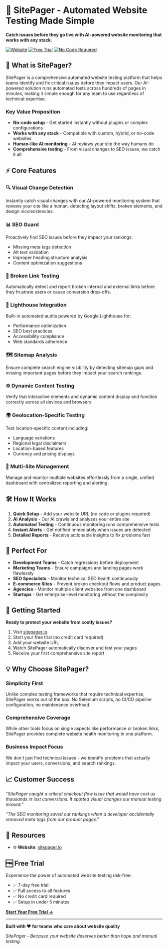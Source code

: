 # 🚀 SitePager - Automated Website Testing Made Simple

**Catch issues before they go live with AI-powered website monitoring that works with any stack.**

[![Website](https://img.shields.io/badge/Website-sitepager.io-blue)](https://www.sitepager.io)
[![Free Trial](https://img.shields.io/badge/Free%20Trial-Available-green)](https://www.sitepager.io)
[![No Code Required](https://img.shields.io/badge/Setup-No%20Code%20Required-orange)](https://www.sitepager.io)

## 🎯 What is SitePager?

SitePager is a comprehensive automated website testing platform that helps teams identify and fix critical issues before they impact users. Our AI-powered solution runs automated tests across hundreds of pages in minutes, making it simple enough for any team to use regardless of technical expertise.

### **Key Value Proposition**
- **No-code setup** - Get started instantly without plugins or complex configurations
- **Works with any stack** - Compatible with custom, hybrid, or no-code websites
- **Human-like AI monitoring** - AI reviews your site the way humans do
- **Comprehensive testing** - From visual changes to SEO issues, we catch it all

## ⚡ Core Features

### 🔍 **Visual Change Detection**
Instantly catch visual changes with our AI-powered monitoring system that reviews your site like a human, detecting layout shifts, broken elements, and design inconsistencies.

### 📊 **SEO Guard**
Proactively find SEO issues before they impact your rankings:
- Missing meta tags detection
- Alt text validation
- Improper heading structure analysis
- Content optimization suggestions

### 🔗 **Broken Link Testing**
Automatically detect and report broken internal and external links before they frustrate users or cause conversion drop-offs.

### 🚦 **Lighthouse Integration**
Built-in automated audits powered by Google Lighthouse for:
- Performance optimization
- SEO best practices
- Accessibility compliance
- Web standards adherence

### 🗺️ **Sitemap Analysis**
Ensure complete search engine visibility by detecting sitemap gaps and missing important pages before they impact your search rankings.

### ⚙️ **Dynamic Content Testing**
Verify that interactive elements and dynamic content display and function correctly across all devices and browsers.

### 🌍 **Geolocation-Specific Testing**
Test location-specific content including:
- Language variations
- Regional legal disclaimers
- Location-based features
- Currency and pricing displays

### 🏢 **Multi-Site Management**
Manage and monitor multiple websites effortlessly from a single, unified dashboard with centralized reporting and alerting.

## 🛠️ How It Works

1. **Quick Setup** - Add your website URL (no code or plugins required)
2. **AI Analysis** - Our AI crawls and analyzes your entire site
3. **Automated Testing** - Continuous monitoring runs comprehensive tests
4. **Instant Alerts** - Get notified immediately when issues are detected
5. **Detailed Reports** - Receive actionable insights to fix problems fast

## 🎯 Perfect For

- **Development Teams** - Catch regressions before deployment
- **Marketing Teams** - Ensure campaigns and landing pages work flawlessly
- **SEO Specialists** - Monitor technical SEO health continuously
- **E-commerce Sites** - Prevent broken checkout flows and product pages
- **Agencies** - Monitor multiple client websites from one dashboard
- **Startups** - Get enterprise-level monitoring without the complexity

## 🚀 Getting Started

**Ready to protect your website from costly issues?**

1. Visit [sitepager.io](https://www.sitepager.io)
2. Start your free trial (no credit card required)
3. Add your website URL
4. Watch SitePager automatically discover and test your pages
5. Receive your first comprehensive site report

## 💡 Why Choose SitePager?

### **Simplicity First**
Unlike complex testing frameworks that require technical expertise, SitePager works out of the box. No Selenium scripts, no CI/CD pipeline configuration, no maintenance overhead.

### **Comprehensive Coverage**
While other tools focus on single aspects like performance or broken links, SitePager provides complete website health monitoring in one platform.

### **Business Impact Focus**
We don't just find technical issues - we identify problems that actually impact your users, conversions, and search rankings.

## 📈 Customer Success

*"SitePager caught a critical checkout flow issue that would have cost us thousands in lost conversions. It spotted visual changes our manual testing missed."*

*"The SEO monitoring saved our rankings when a developer accidentally removed meta tags from our product pages."*

## 🔗 Resources

- 🌐 **Website**: [sitepager.io](https://www.sitepager.io)


## 🆓 Free Trial

Experience the power of automated website testing risk-free:
- ✅ 7-day free trial
- ✅ Full access to all features
- ✅ No credit card required
- ✅ Setup in under 5 minutes

**[Start Your Free Trial →](https://www.sitepager.io)**

---

**Built with ❤️ for teams who care about website quality**

*SitePager - Because your website deserves better than hope and manual testing.*
